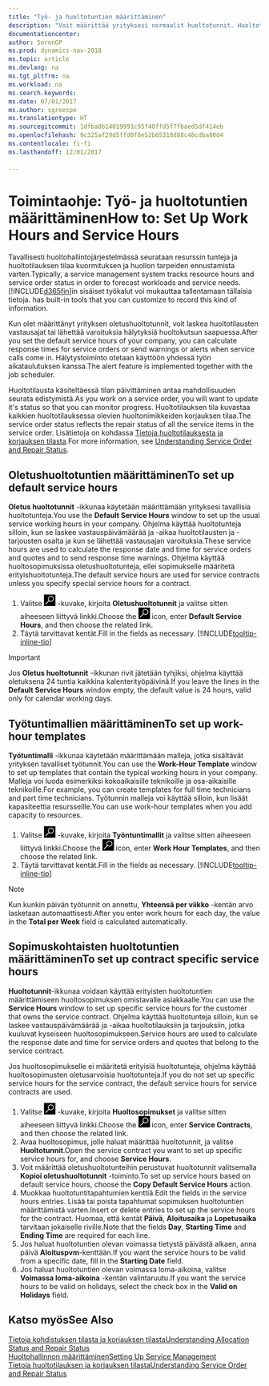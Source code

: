 ```yaml
---
title: "Työ- ja huoltotuntien määrittäminen"
description: "Voit määrittää yrityksesi normaalit huoltotunnit. Huoltotuntien avulla lasketaan huoltotilausten ja -tarjousten vastauspäivämäärä ja -aika osalta ja vastausaikavaroitusten lähettäminen."
documentationcenter: 
author: SorenGP
ms.prod: dynamics-nav-2018
ms.topic: article
ms.devlang: na
ms.tgt_pltfrm: na
ms.workload: na
ms.search.keywords: 
ms.date: 07/01/2017
ms.author: sgroespe
ms.translationtype: HT
ms.sourcegitcommit: 1dfba8b14019991c95f40ffd5f7fbaed5df414eb
ms.openlocfilehash: 9c325af29d5ffd0f0e52b65318d88c48cdba80d4
ms.contentlocale: fi-fi
ms.lasthandoff: 12/01/2017

---
```

# <a name="how-to-set-up-work-hours-and-service-hours"></a><span data-ttu-id="cc8d5-104">Toimintaohje: Työ- ja huoltotuntien määrittäminen</span><span class="sxs-lookup"><span data-stu-id="cc8d5-104">How to: Set Up Work Hours and Service Hours</span></span>
<span data-ttu-id="cc8d5-105">Tavallisesti huoltohallintojärjestelmässä seurataan resurssin tunteja ja huoltotilauksen tilaa kuormituksen ja huollon tarpeiden ennustamista varten.</span><span class="sxs-lookup"><span data-stu-id="cc8d5-105">Typically, a service management system tracks resource hours and service order status in order to forecast workloads and service needs.</span></span> [!INCLUDE[d365fin](includes/d365fin_md.md)]<span data-ttu-id="cc8d5-106">in sisäiset työkalut voi mukauttaa tallentamaan tällaisia tietoja.</span><span class="sxs-lookup"><span data-stu-id="cc8d5-106"> has built-in tools that you can customize to record this kind of information.</span></span>  
  
<span data-ttu-id="cc8d5-107">Kun olet määrittänyt yrityksen oletushuoltotunnit, voit laskea huoltotilausten vastausajat tai lähettää varoituksia hälytyksiä huoltokutsun saapuessa.</span><span class="sxs-lookup"><span data-stu-id="cc8d5-107">After you set the default service hours of your company, you can calculate response times for service orders or send warnings or alerts when service calls come in.</span></span> <span data-ttu-id="cc8d5-108">Hälytystoiminto otetaan käyttöön yhdessä työn aikataulutuksen kanssa.</span><span class="sxs-lookup"><span data-stu-id="cc8d5-108">The alert feature is implemented together with the job scheduler.</span></span>   
  
<span data-ttu-id="cc8d5-109">Huoltotilausta käsiteltäessä tilan päivittäminen antaa mahdollisuuden seurata edistymistä.</span><span class="sxs-lookup"><span data-stu-id="cc8d5-109">As you work on a service order, you will want to update it's status so that you can monitor progress.</span></span> <span data-ttu-id="cc8d5-110">Huoltotilauksen tila kuvastaa kaikkien huoltotilauksessa olevien huoltonimikkeiden korjauksen tilaa.</span><span class="sxs-lookup"><span data-stu-id="cc8d5-110">The service order status reflects the repair status of all the service items in the service order.</span></span> <span data-ttu-id="cc8d5-111">Lisätietoja on kohdassa [Tietoja huoltotilauksesta ja korjauksen tilasta](service-order-repair-status.md).</span><span class="sxs-lookup"><span data-stu-id="cc8d5-111">For more information, see [Understanding Service Order and Repair Status](service-order-repair-status.md).</span></span> 

## <a name="to-set-up-default-service-hours"></a><span data-ttu-id="cc8d5-112">Oletushuoltotuntien määrittäminen</span><span class="sxs-lookup"><span data-stu-id="cc8d5-112">To set up default service hours</span></span>  
<span data-ttu-id="cc8d5-113">**Oletus huoltotunnit** -ikkunaa käytetään määrittämään yrityksesi tavallisia huoltotunteja.</span><span class="sxs-lookup"><span data-stu-id="cc8d5-113">You use the **Default Service Hours** window to set up the usual service working hours in your company.</span></span> <span data-ttu-id="cc8d5-114">Ohjelma käyttää huoltotunteja silloin, kun se laskee vastauspäivämäärää ja -aikaa huoltotilausten ja -tarjousten osalta ja kun se lähettää vastausajan varoituksia.</span><span class="sxs-lookup"><span data-stu-id="cc8d5-114">These service hours are used to calculate the response date and time for service orders and quotes and to send response time warnings.</span></span> <span data-ttu-id="cc8d5-115">Ohjelma käyttää huoltosopimuksissa oletushuoltotunteja, ellei sopimukselle määritetä erityishuoltotunteja.</span><span class="sxs-lookup"><span data-stu-id="cc8d5-115">The default service hours are used for service contracts unless you specify special service hours for a contract.</span></span>  
  
1. <span data-ttu-id="cc8d5-116">Valitse ![Etsi sivu tai raportti](media/ui-search/search_small.png "Etsi sivu tai raportti -kuvake") -kuvake, kirjoita **Oletushuoltotunnit** ja valitse sitten aiheeseen liittyvä linkki.</span><span class="sxs-lookup"><span data-stu-id="cc8d5-116">Choose the ![Search for Page or Report](media/ui-search/search_small.png "Search for Page or Report icon") icon, enter **Default Service Hours**, and then choose the related link.</span></span>  
2. <span data-ttu-id="cc8d5-117">Täytä tarvittavat kentät.</span><span class="sxs-lookup"><span data-stu-id="cc8d5-117">Fill in the fields as necessary.</span></span> [!INCLUDE[tooltip-inline-tip](includes/tooltip-inline-tip_md.md)]  
  
> [!IMPORTANT]  
>  <span data-ttu-id="cc8d5-118">Jos **Oletus huoltotunnit** -ikkunan rivit jätetään tyhjiksi, ohjelma käyttää oletuksena 24 tuntia kaikkina kalenterityöpäivinä.</span><span class="sxs-lookup"><span data-stu-id="cc8d5-118">If you leave the lines in the **Default Service Hours** window empty, the default value is 24 hours, valid only for calendar working days.</span></span>  
  
## <a name="to-set-up-work-hour-templates"></a><span data-ttu-id="cc8d5-119">Työtuntimallien määrittäminen</span><span class="sxs-lookup"><span data-stu-id="cc8d5-119">To set up work-hour templates</span></span>
<span data-ttu-id="cc8d5-120">**Työtuntimalli** -ikkunaa käytetään määrittämään malleja, jotka sisältävät yrityksen tavalliset työtunnit.</span><span class="sxs-lookup"><span data-stu-id="cc8d5-120">You can use the **Work-Hour Template** window to set up templates that contain the typical working hours in your company.</span></span> <span data-ttu-id="cc8d5-121">Malleja voi luoda esimerkiksi kokoaikaisille teknikoille ja osa-aikaisille teknikoille.</span><span class="sxs-lookup"><span data-stu-id="cc8d5-121">For example, you can create templates for full time technicians and part time technicians.</span></span> <span data-ttu-id="cc8d5-122">Työtunnin malleja voi käyttää silloin, kun lisäät kapasiteettia resursseille.</span><span class="sxs-lookup"><span data-stu-id="cc8d5-122">You can use work-hour templates when you add capacity to resources.</span></span>  
  
1. <span data-ttu-id="cc8d5-123">Valitse ![Etsi sivu tai raportti](media/ui-search/search_small.png "Etsi sivu tai raportti -kuvake") -kuvake, kirjoita **Työntuntimallit** ja valitse sitten aiheeseen liittyvä linkki.</span><span class="sxs-lookup"><span data-stu-id="cc8d5-123">Choose the ![Search for Page or Report](media/ui-search/search_small.png "Search for Page or Report icon") icon, enter **Work Hour Templates**, and then choose the related link.</span></span>  
2. <span data-ttu-id="cc8d5-124">Täytä tarvittavat kentät.</span><span class="sxs-lookup"><span data-stu-id="cc8d5-124">Fill in the fields as necessary.</span></span> [!INCLUDE[tooltip-inline-tip](includes/tooltip-inline-tip_md.md)]  
  
> [!Note]
> <span data-ttu-id="cc8d5-125">Kun kunkin päivän työtunnit on annettu, **Yhteensä per viikko** -kentän arvo lasketaan automaattisesti.</span><span class="sxs-lookup"><span data-stu-id="cc8d5-125">After you enter work hours for each day, the value in the **Total per Week** field is calculated automatically.</span></span>  

## <a name="to-set-up-contract-specific-service-hours"></a><span data-ttu-id="cc8d5-126">Sopimuskohtaisten huoltotuntien määrittäminen</span><span class="sxs-lookup"><span data-stu-id="cc8d5-126">To set up contract specific service hours</span></span>  
<span data-ttu-id="cc8d5-127">**Huoltotunnit**-ikkunaa voidaan käyttää erityisten huoltotuntien määrittämiseen huoltosopimuksen omistavalle asiakkaalle.</span><span class="sxs-lookup"><span data-stu-id="cc8d5-127">You can use the **Service Hours** window to set up specific service hours for the customer that owns the service contract.</span></span> <span data-ttu-id="cc8d5-128">Ohjelma käyttää huoltotunteja silloin, kun se laskee vastauspäivämäärää ja -aikaa huoltotilauksiin ja tarjouksiin, jotka kuuluvat kyseiseen huoltosopimukseen.</span><span class="sxs-lookup"><span data-stu-id="cc8d5-128">Service hours are used to calculate the response date and time for service orders and quotes that belong to the service contract.</span></span>  
  
<span data-ttu-id="cc8d5-129">Jos huoltosopimukselle ei määritetä erityisiä huoltotunteja, ohjelma käyttää huoltosopimusten oletusarvoisia huoltotunteja.</span><span class="sxs-lookup"><span data-stu-id="cc8d5-129">If you do not set up specific service hours for the service contract, the default service hours for service contracts are used.</span></span>  
  
1. <span data-ttu-id="cc8d5-130">Valitse ![Etsi sivu tai raportti](media/ui-search/search_small.png "Etsi sivu tai raportti -kuvake") -kuvake, kirjoita **Huoltosopimukset** ja valitse sitten aiheeseen liittyvä linkki.</span><span class="sxs-lookup"><span data-stu-id="cc8d5-130">Choose the ![Search for Page or Report](media/ui-search/search_small.png "Search for Page or Report icon") icon, enter **Service Contracts**, and then choose the related link.</span></span>  
2. <span data-ttu-id="cc8d5-131">Avaa huoltosopimus, jolle haluat määrittää huoltotunnit, ja valitse **Huoltotunnit**.</span><span class="sxs-lookup"><span data-stu-id="cc8d5-131">Open the service contract you want to set up specific service hours for, and choose **Service Hours**.</span></span>  
4. <span data-ttu-id="cc8d5-132">Voit määrittää oletushuoltotunteihin perustuvat huoltotunnit valitsemalla **Kopioi oletushuoltotunnit** -toiminto.</span><span class="sxs-lookup"><span data-stu-id="cc8d5-132">To set up service hours based on default service hours, choose the **Copy Default Service Hours** action.</span></span>  
5. <span data-ttu-id="cc8d5-133">Muokkaa huoltotuntitapahtumien kenttiä.</span><span class="sxs-lookup"><span data-stu-id="cc8d5-133">Edit the fields in the service hours entries.</span></span> <span data-ttu-id="cc8d5-134">Lisää tai poista tapahtumat sopimuksen huoltotuntien määrittämistä varten.</span><span class="sxs-lookup"><span data-stu-id="cc8d5-134">Insert or delete entries to set up the service hours for the contract.</span></span> <span data-ttu-id="cc8d5-135">Huomaa, että kentät **Päivä**, **Aloitusaika** ja **Lopetusaika** tarvitaan jokaiselle riville.</span><span class="sxs-lookup"><span data-stu-id="cc8d5-135">Note that the fields **Day**, **Starting Time** and **Ending Time** are required for each line.</span></span>  
6. <span data-ttu-id="cc8d5-136">Jos haluat huoltotuntien olevan voimassa tietystä päivästä alkaen, anna päivä **Aloituspvm**-kenttään.</span><span class="sxs-lookup"><span data-stu-id="cc8d5-136">If you want the service hours to be valid from a specific date, fill in the **Starting Date** field.</span></span>  
7. <span data-ttu-id="cc8d5-137">Jos haluat huoltotuntien olevan voimassa loma-aikoina, valitse **Voimassa loma-aikoina** -kentän valintaruutu.</span><span class="sxs-lookup"><span data-stu-id="cc8d5-137">If you want the service hours to be valid on holidays, select the check box in the **Valid on Holidays** field.</span></span>  

## <a name="see-also"></a><span data-ttu-id="cc8d5-138">Katso myös</span><span class="sxs-lookup"><span data-stu-id="cc8d5-138">See Also</span></span>  
[<span data-ttu-id="cc8d5-139">Tietoja kohdistuksen tilasta ja korjauksen tilasta</span><span class="sxs-lookup"><span data-stu-id="cc8d5-139">Understanding Allocation Status and Repair Status</span></span>](service-allocation-status-and-repair-status.md)  
[<span data-ttu-id="cc8d5-140">Huoltohallinnon määrittäminen</span><span class="sxs-lookup"><span data-stu-id="cc8d5-140">Setting Up Service Management</span></span>](service-setup-service.md)  
[<span data-ttu-id="cc8d5-141">Tietoja huoltotilauksen ja korjauksen tilasta</span><span class="sxs-lookup"><span data-stu-id="cc8d5-141">Understanding Service Order and Repair Status</span></span>](service-order-repair-status.md)  

